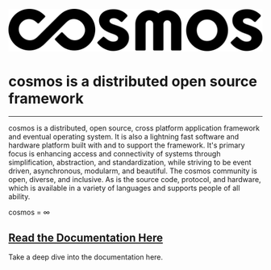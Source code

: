 ![cosmos logo](documentation/images/cosmos-combination-mark.svg)
# cosmos is a distributed open source framework
---
cosmos is a distributed, open source, cross platform application framework and eventual operating system. It is also a lightning fast software and hardware platform built with and to support the framework. It's primary focus is enhancing access and connectivity of systems through simplification, abstraction, and standardization, while striving to be event driven, asynchronous, modularm, and beautiful. The cosmos community is open, diverse, and inclusive. As is the source code, protocol, and hardware, which is available in a variety of languages and supports people of all ability.

cosmos = ∞

## [Read the Documentation Here](/documentation/documentation.md)
Take a deep dive into the documentation here.